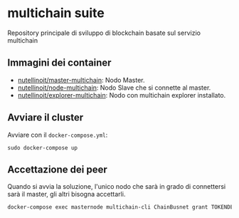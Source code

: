 # multichain suite

Repository principale di sviluppo di blockchain basate sul servizio multichain

## Immagini dei container

* [nutellinoit/master-multichain](https://hub.docker.com/r/nutellinoit/master-multichain/): Nodo Master.
* [nutellinoit/node-multichain](https://hub.docker.com/r/nutellinoit/node-multichain/): Nodo Slave che si connette al master.
* [nutellinoit/explorer-multichain](https://hub.docker.com/r/nutellinoit/explorer-multichain/): Nodo con multichain explorer installato.

## Avviare il cluster

Avviare con il ```docker-compose.yml```:

```
sudo docker-compose up
```


## Accettazione dei peer

Quando si avvia la soluzione, l'unico nodo che sarà in grado di connettersi sarà il master, gli altri bisogna accettarli.

```bash
docker-compose exec masternode multichain-cli ChainBusnet grant TOKENDELNODO connect,send,receive
```